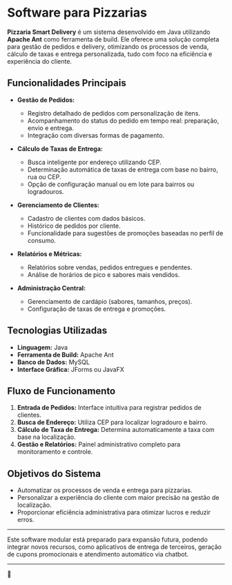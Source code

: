 # Software para Pizzarias

**Pizzaria Smart Delivery** é um sistema desenvolvido em Java utilizando **Apache Ant** como ferramenta de build. Ele oferece uma solução completa para gestão de pedidos e delivery, otimizando os processos de venda, cálculo de taxas e entrega personalizada, tudo com foco na eficiência e experiência do cliente.

## Funcionalidades Principais
- **Gestão de Pedidos:**
  - Registro detalhado de pedidos com personalização de itens.
  - Acompanhamento do status do pedido em tempo real: preparação, envio e entrega.
  - Integração com diversas formas de pagamento.

- **Cálculo de Taxas de Entrega:**
  - Busca inteligente por endereço utilizando CEP.
  - Determinação automática de taxas de entrega com base no bairro, rua ou CEP.
  - Opção de configuração manual ou em lote para bairros ou logradouros.

- **Gerenciamento de Clientes:**
  - Cadastro de clientes com dados básicos.
  - Histórico de pedidos por cliente.
  - Funcionalidade para sugestões de promoções baseadas no perfil de consumo.

- **Relatórios e Métricas:**
  - Relatórios sobre vendas, pedidos entregues e pendentes.
  - Análise de horários de pico e sabores mais vendidos.

- **Administração Central:**
  - Gerenciamento de cardápio (sabores, tamanhos, preços).
  - Configuração de taxas de entrega e promoções.

## Tecnologias Utilizadas
- **Linguagem:** Java
- **Ferramenta de Build:** Apache Ant
- **Banco de Dados:** MySQL
- **Interface Gráfica:** JForms ou JavaFX

## Fluxo de Funcionamento
1. **Entrada de Pedidos:** Interface intuitiva para registrar pedidos de clientes.
2. **Busca de Endereço:** Utiliza CEP para localizar logradouro e bairro.
3. **Cálculo de Taxa de Entrega:** Determina automaticamente a taxa com base na localização.
4. **Gestão e Relatórios:** Painel administrativo completo para monitoramento e controle.

## Objetivos do Sistema
- Automatizar os processos de venda e entrega para pizzarias.
- Personalizar a experiência do cliente com maior precisão na gestão de localização.
- Proporcionar eficiência administrativa para otimizar lucros e reduzir erros.

---

Este software modular está preparado para expansão futura, podendo integrar novos recursos, como aplicativos de entrega de terceiros, geração de cupons promocionais e atendimento automático via chatbot.

---
🍕
